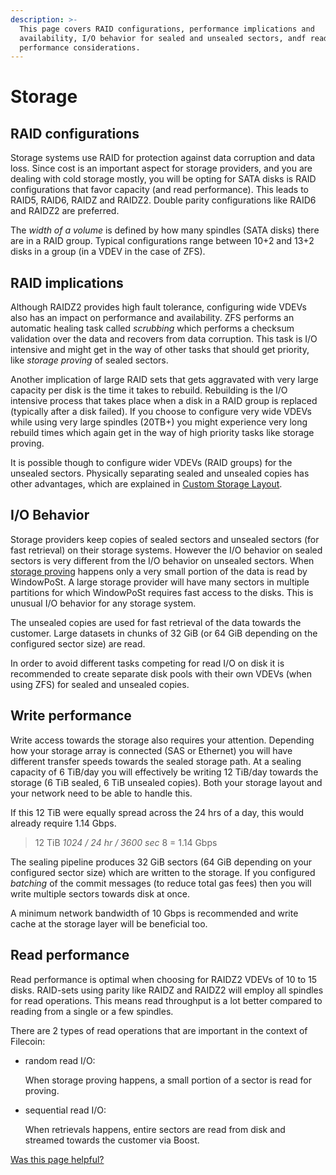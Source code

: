 ```yaml
---
description: >-
  This page covers RAID configurations, performance implications and
  availability, I/O behavior for sealed and unsealed sectors, andf read/write
  performance considerations.
---
```


# Storage

## RAID configurations

Storage systems use RAID for protection against data corruption and data loss. Since cost is an important aspect for storage providers, and you are dealing with cold storage mostly, you will be opting for SATA disks is RAID configurations that favor capacity (and read performance). This leads to RAID5, RAID6, RAIDZ and RAIDZ2. Double parity configurations like RAID6 and RAIDZ2 are preferred.

The _width of a volume_ is defined by how many spindles (SATA disks) there are in a RAID group. Typical configurations range between 10+2 and 13+2 disks in a group (in a VDEV in the case of ZFS).

## RAID implications

Although RAIDZ2 provides high fault tolerance, configuring wide VDEVs also has an impact on performance and availability. ZFS performs an automatic healing task called _scrubbing_ which performs a checksum validation over the data and recovers from data corruption. This task is I/O intensive and might get in the way of other tasks that should get priority, like _storage proving_ of sealed sectors.

Another implication of large RAID sets that gets aggravated with very large capacity per disk is the time it takes to rebuild. Rebuilding is the I/O intensive process that takes place when a disk in a RAID group is replaced (typically after a disk failed). If you choose to configure very wide VDEVs while using very large spindles (20TB+) you might experience very long rebuild times which again get in the way of high priority tasks like storage proving.

It is possible though to configure wider VDEVs (RAID groups) for the unsealed sectors. Physically separating sealed and unsealed copies has other advantages, which are explained in [Custom Storage Layout](https://lotus.filecoin.io/storage-providers/operate/custom-storage-layout/).

## I/O Behavior

Storage providers keep copies of sealed sectors and unsealed sectors (for fast retrieval) on their storage systems. However the I/O behavior on sealed sectors is very different from the I/O behavior on unsealed sectors. When [storage proving](../filecoin-economics/storage-proving.md) happens only a very small portion of the data is read by WindowPoSt. A large storage provider will have many sectors in multiple partitions for which WindowPoSt requires fast access to the disks. This is unusual I/O behavior for any storage system.

The unsealed copies are used for fast retrieval of the data towards the customer. Large datasets in chunks of 32 GiB (or 64 GiB depending on the configured sector size) are read.

In order to avoid different tasks competing for read I/O on disk it is recommended to create separate disk pools with their own VDEVs (when using ZFS) for sealed and unsealed copies.

## Write performance

Write access towards the storage also requires your attention. Depending how your storage array is connected (SAS or Ethernet) you will have different transfer speeds towards the sealed storage path. At a sealing capacity of 6 TiB/day you will effectively be writing 12 TiB/day towards the storage (6 TiB sealed, 6 TiB unsealed copies). Both your storage layout and your network need to be able to handle this.

If this 12 TiB were equally spread across the 24 hrs of a day, this would already require 1.14 Gbps.

> 12 TiB _1024 / 24 hr / 3600 sec_ 8 = 1.14 Gbps

The sealing pipeline produces 32 GiB sectors (64 GiB depending on your configured sector size) which are written to the storage. If you configured _batching_ of the commit messages (to reduce total gas fees) then you will write multiple sectors towards disk at once.

A minimum network bandwidth of 10 Gbps is recommended and write cache at the storage layer will be beneficial too.

## Read performance

Read performance is optimal when choosing for RAIDZ2 VDEVs of 10 to 15 disks. RAID-sets using parity like RAIDZ and RAIDZ2 will employ all spindles for read operations. This means read throughput is a lot better compared to reading from a single or a few spindles.

There are 2 types of read operations that are important in the context of Filecoin:

*   random read I/O:

    When storage proving happens, a small portion of a sector is read for proving.
*   sequential read I/O:

    When retrievals happens, entire sectors are read from disk and streamed towards the customer via Boost.



[Was this page helpful?](https://airtable.com/apppq4inOe4gmSSlk/pagoZHC2i1iqgphgl/form?prefill\_Page+URL=https://docs.filecoin.io/storage-providers/infrastructure/storage)
